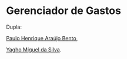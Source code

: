# Gerenciador de Gastos

Dupla:

[Paulo Henrique Araújo Bento](https://github.com/paulohenrique04), 

[Yagho Miguel da Silva](https://github.com/Yaghost).
